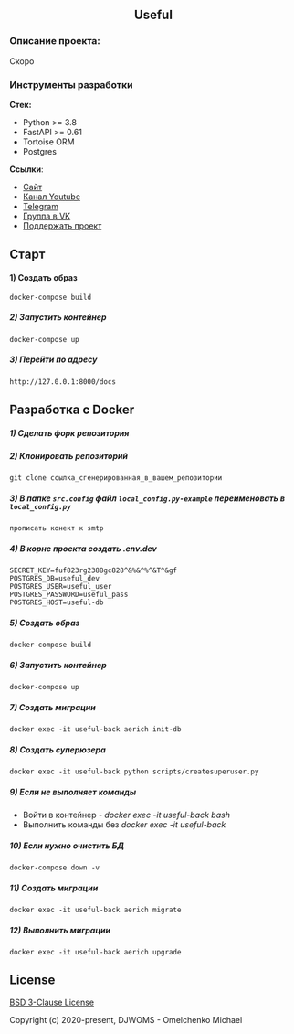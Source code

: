 <h2 align="center">Useful</h2>


### Описание проекта:
Скоро

### Инструменты разработки

**Стек:**
- Python >= 3.8
- FastAPI >= 0.61
- Tortoise ORM
- Postgres

**Ссылки**:
- [Сайт](https://djangochannel.com)
- [Канал Youtube](https://www.youtube.com/channel/UCFCaz7mA2qNodfTh0x1ET5Q)
- [Telegram](https://t.me/fastapiru)
- [Группа в VK](https://vk.com/djangochannel)
- [Поддержать проект](https://donatepay.ru/don/186076)

## Старт

#### 1) Создать образ

    docker-compose build

##### 2) Запустить контейнер

    docker-compose up
    
##### 3) Перейти по адресу

    http://127.0.0.1:8000/docs

## Разработка с Docker

##### 1) Сделать форк репозитория

##### 2) Клонировать репозиторий

    git clone ссылка_сгенерированная_в_вашем_репозитории

##### 3) В папке `src.config` файл `local_config.py-example` переименовать в `local_config.py`

    прописать конект к smtp

##### 4) В корне проекта создать .env.dev

    SECRET_KEY=fuf823rg2388gc828^&%&^%^&T^&gf
    POSTGRES_DB=useful_dev
    POSTGRES_USER=useful_user
    POSTGRES_PASSWORD=useful_pass
    POSTGRES_HOST=useful-db

##### 5) Создать образ

    docker-compose build

##### 6) Запустить контейнер

    docker-compose up
    
##### 7) Создать миграции

    docker exec -it useful-back aerich init-db
    
##### 8) Создать суперюзера

    docker exec -it useful-back python scripts/createsuperuser.py

##### 9) Если не выполняет команды

- Войти в контейнер - _docker exec -it useful-back bash_
- Выполнить команды без _docker exec -it useful-back_ 
                                                        
##### 10) Если нужно очистить БД

    docker-compose down -v
 
##### 11) Создать миграции

    docker exec -it useful-back aerich migrate
 
##### 12) Выполнить миграции

    docker exec -it useful-back aerich upgrade
 
 
## License

[BSD 3-Clause License](https://opensource.org/licenses/BSD-3-Clause)

Copyright (c) 2020-present, DJWOMS - Omelchenko Michael



